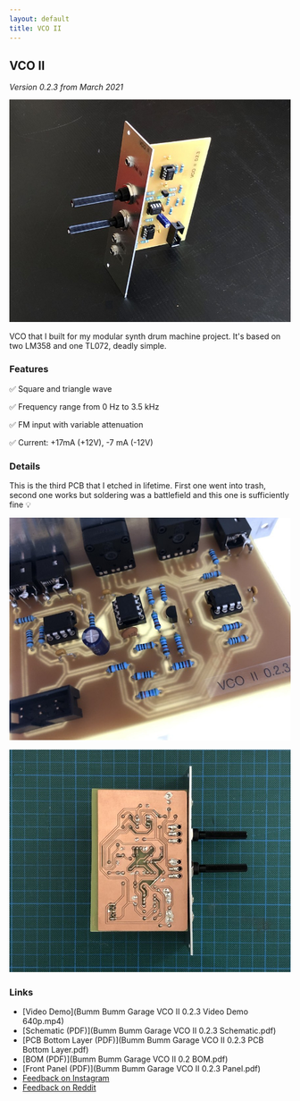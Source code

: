 ```yaml
---
layout: default
title: VCO II
---
```


## VCO II

*Version 0.2.3 from March 2021*

![](160017333_213328790578242_8465238797184565485_n.jpg)

VCO that I built for my modular synth drum machine project. It's based on two LM358 and one TL072, deadly simple.

### Features

✅ Square and triangle wave

✅ Frequency range from 0 Hz to 3.5 kHz

✅ FM input with variable attenuation

✅ Current: +17mA (+12V), -7 mA (-12V)

### Details

This is the third PCB that I etched in lifetime. First one went into trash, second one works but soldering was a battlefield and this one is sufficiently fine 💡

![](159096261_2891895357757563_2561795357959348618_n.jpg)

![](158933399_2237179489752282_9037857550719587847_n.jpg)

### Links

* [Video Demo](Bumm Bumm Garage VCO II 0.2.3 Video Demo 640p.mp4)
* [Schematic (PDF)](Bumm Bumm Garage VCO II 0.2.3 Schematic.pdf)
* [PCB Bottom Layer (PDF)](Bumm Bumm Garage VCO II 0.2.3 PCB Bottom Layer.pdf)
* [BOM (PDF)](Bumm Bumm Garage VCO II 0.2 BOM.pdf)
* [Front Panel (PDF)](Bumm Bumm Garage VCO II 0.2.3 Panel.pdf)
* [Feedback on Instagram](https://www.instagram.com/p/CMUoN5EBwTO/)
* [Feedback on Reddit](https://www.reddit.com/r/synthdiy/comments/m3j6je/simple_vco_in_eurorack_format_square_and_triangle/)

